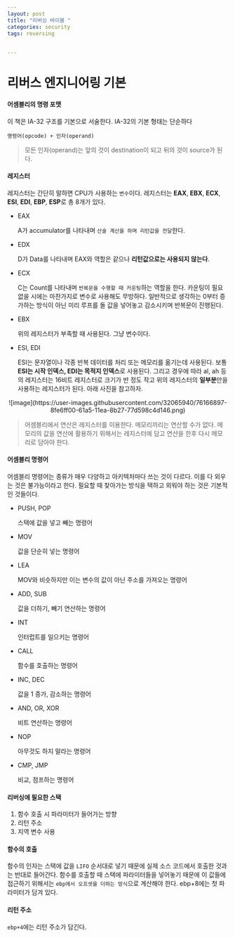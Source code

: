 ```yaml
---
layout: post
title: "리버싱 바이블 "
categories: security
tags: reversing             
        

---
```


# 리버스 엔지니어링 기본

#### 어셈블리의 명령 포맷

이 책은 IA-32 구조를 기본으로 서술한다. IA-32의 기본 형태는 단순하다

`명령어(opcode) + 인자(operand)`

> 모든 인자(operand)는 앞의 것이 destination이 되고 뒤의 것이 source가 된다.



#### 레지스터

레지스터는 간단히 말하면 CPU가 사용하는 `변수`이다. 레지스터는 **EAX**, **EBX**, **ECX**, **ESI**, **EDI**, **EBP**, **ESP**로 총 8개가 있다. 

* EAX

  A가 accumulator를 나타내며 `산술 계산을 하며 리턴값을 전달`한다.

* EDX

  D가 Data를 나타내며 EAX와 역할은 같으나 **리턴값으로는 사용되지 않는다**.

* ECX

  C는 Count를 나타내며 `반복문을 수행할 때 카운팅`하는 역할을 한다. 카운팅이 필요 없을 시에는 마찬가지로 변수로 사용해도 무방하다. 일반적으로 생각하는 0부터 증가하는 방식이 아닌 미리 루프를 돌 값을 넣어놓고 감소시키며 반복문이 진행된다.

* EBX

  위의 레지스터가 부족할 때 사용된다. 그냥 변수이다.

* ESI, EDI

  ESI는 문자열이나 각종 반복 데이터를 처리 또는 메모리를 옮기는데 사용된다. 보통 **ESI는 시작 인덱스, EDI는 목적지 인덱스**로 사용된다. 그리고 경우에 따라 al, ah 등의 레지스터는 16비트 레지스터로 크기가 반 정도 작고 위의 레지스터의 **일부분**만을 사용하는 레지스터가 된다. 아래 사진을 참고하자.

<center>![image](https://user-images.githubusercontent.com/32065940/76166897-8fe6ff00-61a5-11ea-8b27-77d598c4d146.png)</center>

> 어셈블리에서 연산은 레지스터를 이용한다. 메모리끼리는 연산할 수가 없다. 메모리의 값을 연산에 활용하기 위해서는 레지스터에 담고 연산을 한후 다시 메모리로 담아야 한다.



#### 어셈블리 명령어

어셈블리 명령어는 종류가 매우 다양하고 아키텍처마다 쓰는 것이 다르다. 이를 다 외우는 것은 불가능이라고 한다. 필요할 때 찾아가는 방식을 택하고 외워야 하는 것은 기본적인 것들이다.

* PUSH, POP

  스택에 값을 넣고 빼는 명령어

* MOV

  값을 단순히 넣는 명령어

* LEA

  MOV와 비슷하지만 이는 변수의 값이 아닌 주소를 가져오는 명령어

* ADD, SUB

  값을 더하기, 빼기 연산하는 명령어

* INT

  인터럽트를 일으키는 명령어

* CALL

  함수를 호출하는 명령어

* INC, DEC

  값을 1 증가, 감소하는 명령어

* AND, OR, XOR

  비트 연산하는 명령어

* NOP

  아무것도 하지 말라는 명령어

* CMP, JMP

  비교, 점프하는 명령어



#### 리버싱에 필요한 스택

1. 함수 호출 시 파라미터가 들어가는 방향
2. 리턴 주소
3. 지역 변수 사용



#### 함수의 호출

함수의 인자는 스택에 값을 `LIFO` 순서대로 넣기 때문에 실제 소스 코드에서 호출한 것과는 반대로 들어간다. 함수를 호출할 때 스택에 파라미터들을 넣어놓기 때문에 이 값들에 접근하기 위해서는 `ebp에서 오프셋을 더하는 방식`으로 계산해야 한다. ebp+8에는 첫 파라미터가 담겨 있다.



#### 리턴 주소

`ebp+4`에는 리턴 주소가 담긴다. 



